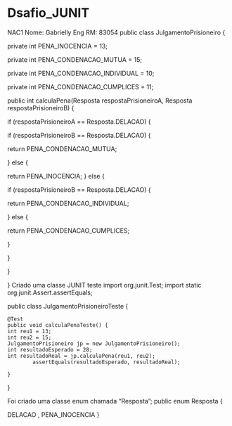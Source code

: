 # Dsafio_JUNIT
NAC1
Nome: Gabrielly Eng
RM: 83054
public class JulgamentoPrisioneiro {

private int PENA_INOCENCIA = 13;

private int PENA_CONDENACAO_MUTUA = 15;

private int PENA_CONDENACAO_INDIVIDUAL = 10;

private int PENA_CONDENACAO_CUMPLICES = 11;

public int calculaPena(Resposta respostaPrisioneiroA, Resposta respostaPrisioneiroB) {

if (respostaPrisioneiroA == Resposta.DELACAO) {

if (respostaPrisioneiroB == Resposta.DELACAO) {

return PENA_CONDENACAO_MUTUA;

} else {

return PENA_INOCENCIA;
} else {

if (respostaPrisioneiroB == Resposta.DELACAO) {

return PENA_CONDENACAO_INDIVIDUAL;

} else {

return PENA_CONDENACAO_CUMPLICES;

}

}

}

}
Criado uma classe JUNIT teste 
import org.junit.Test;
import static org.junit.Assert.assertEquals;

public class JulgamentoPrisioneiroTeste {

	@Test
	public void calculaPenaTeste() {
	int reu1 = 13;
	int reu2 = 15;
	JulgamentoPrisioneiro jp = new JulgamentoPrisioneiro();
	int resultadoEsperado = 28;
	int resultadoReal = jp.calculaPena(reu1, reu2);
			assertEquals(resultadoEsperado, resultadoReal);
	
	}

}

Foi criado uma classe enum chamada “Resposta”;
public enum Resposta {

DELACAO , PENA_INOCENCIA
}

